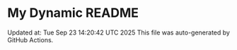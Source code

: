 # My Dynamic README
Updated at: Tue Sep 23 14:20:42 UTC 2025
This file was auto-generated by GitHub Actions.
